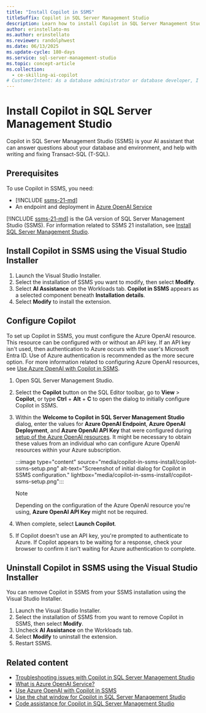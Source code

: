 ```yaml
---
title: "Install Copilot in SSMS"
titleSuffix: Copilot in SQL Server Management Studio
description: Learn how to install Copilot in SQL Server Management Studio.
author: erinstellato-ms
ms.author: erinstellato
ms.reviewer: randolphwest
ms.date: 06/13/2025
ms.update-cycle: 180-days
ms.service: sql-server-management-studio
ms.topic: concept-article
ms.collection:
  - ce-skilling-ai-copilot
# CustomerIntent: As a database administrator or database developer, I want to understand how to install Copilot in SQL Server Management Studio.
---
```


# Install Copilot in SQL Server Management Studio

Copilot in SQL Server Management Studio (SSMS) is your AI assistant that can answer questions about your database and environment, and help with writing and fixing Transact-SQL (T-SQL).

## Prerequisites

To use Copilot in SSMS, you need:

- [!INCLUDE [ssms-21-md](../includes/ssms-21-md.md)]
- An endpoint and deployment in [Azure OpenAI Service](/azure/ai-services/openai/overview)

[!INCLUDE [ssms-21-md](../includes/ssms-21-md.md)] is the GA version of SQL Server Management Studio (SSMS). For information related to SSMS 21 installation, see [Install SQL Server Management Studio](../install/install.md).

## Install Copilot in SSMS using the Visual Studio Installer

1. Launch the Visual Studio Installer.
1. Select the installation of SSMS you want to modify, then select **Modify**.
1. Select **AI Assistance** on the Workloads tab. **Copilot in SSMS** appears as a selected component beneath **Installation details**.
1. Select **Modify** to install the extension.

## Configure Copilot

To set up Copilot in SSMS, you must configure the Azure OpenAI resource. This resource can be configured with or without an API key. If an API key isn't used, then authentication to Azure occurs with the user's Microsoft Entra ID. Use of Azure authentication is recommended as the more secure option. For more information related to configuring Azure OpenAI resources, see [Use Azure OpenAI with Copilot in SSMS](use-azure-openai-with-copilot-in-ssms.md).

1. Open SQL Server Management Studio.

1. Select the **Copilot** button on the SQL Editor toolbar, go to **View** > **Copilot**, or type **Ctrl** + **Alt** + **C** to open the dialog to initially configure Copilot in SSMS.

1. Within the **Welcome to Copilot in SQL Server Management Studio** dialog, enter the values for **Azure OpenAI Endpoint**, **Azure OpenAI Deployment**, and **Azure OpenAI API Key** that were configured during [setup of the Azure OpenAI resources](use-azure-openai-with-copilot-in-ssms.md). It might be necessary to obtain these values from an individual who can configure Azure OpenAI resources within your Azure subscription.

   :::image type="content" source="media/copilot-in-ssms-install/copilot-ssms-setup.png" alt-text="Screenshot of initial dialog for Copilot in SSMS configuration." lightbox="media/copilot-in-ssms-install/copilot-ssms-setup.png":::

   > [!NOTE]  
   > Depending on the configuration of the Azure OpenAI resource you're using, **Azure OpenAI API Key** might not be required.

1. When complete, select **Launch Copilot**.

1. If Copilot doesn't use an API key, you're prompted to authenticate to Azure. If Copilot appears to be waiting for a response, check your browser to confirm it isn't waiting for Azure authentication to complete.

## Uninstall Copilot in SSMS using the Visual Studio Installer

You can remove Copilot in SSMS from your SSMS installation using the Visual Studio Installer.

1. Launch the Visual Studio Installer.
1. Select the installation of SSMS from you want to remove Copilot in SSMS, then select **Modify**.
1. Uncheck **AI Assistance** on the Workloads tab.
1. Select **Modify** to uninstall the extension.
1. Restart SSMS.

## Related content

- [Troubleshooting issues with Copilot in SQL Server Management Studio](copilot-in-ssms-troubleshooting.md)
- [What is Azure OpenAI Service?](/azure/ai-services/openai/overview)
- [Use Azure OpenAI with Copilot in SSMS](use-azure-openai-with-copilot-in-ssms.md)
- [Use the chat window for Copilot in SQL Server Management Studio](copilot-in-ssms-chat.md)
- [Code assistance for Copilot in SQL Server Management Studio](copilot-in-ssms-code-assistance.md)
